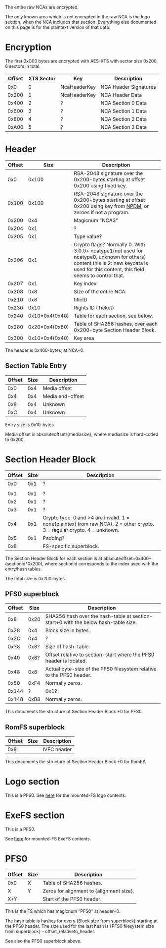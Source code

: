 The entire raw NCAs are encrypted.

The only known area which is not encrypted in the raw NCA is the logo
section, when the NCA includes that section. Everything else documented
on this page is for the plaintext version of that data.

# Encryption

The first 0xC00 bytes are encrypted with AES-XTS with sector size 0x200,
6 sectors in total.

| Offset | XTS Sector | Key          | Description           |
| ------ | ---------- | ------------ | --------------------- |
| 0x0    | 0          | NcaHeaderKey | NCA Header Signatures |
| 0x200  | 1          | NcaHeaderKey | NCA Header Data       |
| 0x400  | 2          | ?            | NCA Section 0 Data    |
| 0x600  | 3          | ?            | NCA Section 1 Data    |
| 0x800  | 4          | ?            | NCA Section 2 Data    |
| 0xA00  | 5          | ?            | NCA Section 3 Data    |

# Header

| Offset | Size            | Description                                                                                                                                                                                                 |
| ------ | --------------- | ----------------------------------------------------------------------------------------------------------------------------------------------------------------------------------------------------------- |
| 0x0    | 0x100           | RSA-2048 signature over the 0x200-bytes starting at offset 0x200 using fixed key.                                                                                                                           |
| 0x100  | 0x100           | RSA-2048 signature over the 0x200-bytes starting at offset 0x200 using key from [NPDM](NPDM.md "wikilink"), or zeroes if not a program.                                                                     |
| 0x200  | 0x4             | Magicnum "NCA3"                                                                                                                                                                                             |
| 0x204  | 0x1             | ?                                                                                                                                                                                                           |
| 0x205  | 0x1             | Type value?                                                                                                                                                                                                 |
| 0x206  | 0x1             | Crypto flags? Normally 0. With [3.0.0](3.0.0.md "wikilink")+ ncatype1(not used for ncatype0, unknown for others) content this is 2: new keydata is used for this content, this field seems to control that. |
| 0x207  | 0x1             | Key index                                                                                                                                                                                                   |
| 0x208  | 0x8             | Size of the entire NCA.                                                                                                                                                                                     |
| 0x210  | 0x8             | titleID                                                                                                                                                                                                     |
| 0x230  | 0x10            | Rights ID ([Ticket](Ticket.md "wikilink"))                                                                                                                                                                  |
| 0x240  | 0x10\*0x4(0x40) | Table for each section, see below.                                                                                                                                                                          |
| 0x280  | 0x20\*0x4(0x80) | Table of SHA256 hashes, over each 0x200-byte Section Header Block.                                                                                                                                          |
| 0x300  | 0x10\*0x4(0x40) | Key area                                                                                                                                                                                                    |

The header is 0x400-bytes, at NCA+0.

## Section Table Entry

| Offset | Size | Description      |
| ------ | ---- | ---------------- |
| 0x0    | 0x4  | Media offset     |
| 0x4    | 0x4  | Media end-offset |
| 0x8    | 0x4  | Unknown          |
| 0xC    | 0x4  | Unknown          |

Entry size is 0x10-bytes.

Media offset is absoluteoffset/{mediasize}, where mediasize is
hard-coded to
0x200.

# Section Header Block

| Offset | Size | Description                                                                                                              |
| ------ | ---- | ------------------------------------------------------------------------------------------------------------------------ |
| 0x0    | 0x1  | ?                                                                                                                        |
|        |      |                                                                                                                          |
| 0x1    | 0x1  | ?                                                                                                                        |
| 0x2    | 0x1  | ?                                                                                                                        |
| 0x3    | 0x1  | ?                                                                                                                        |
| 0x4    | 0x1  | Crypto type. 0 and \>4 are invalid. 1 = none(plaintext from raw NCA). 2 = other crypto. 3 = regular crypto. 4 = unknown. |
| 0x5    | 0x1  | Padding?                                                                                                                 |
| 0x8    |      | FS-specific superblock.                                                                                                  |

The Section Header Block for each section is at
absoluteoffset+0x400+(sectionid\*0x200), where sectionid corresponds to
the index used with the entry/hash tables.

The total size is
0x200-bytes.

## PFS0 superblock

| Offset | Size | Description                                                                        |
| ------ | ---- | ---------------------------------------------------------------------------------- |
| 0x8    | 0x20 | SHA256 hash over the hash-table at section-start+0 with the below hash-table size. |
| 0x28   | 0x4  | Block size in bytes.                                                               |
| 0x2C   | 0x4  | ?                                                                                  |
| 0x38   | 0x8? | Size of hash-table.                                                                |
| 0x40   | 0x8? | Offset relative to section-start where the PFS0 header is located.                 |
| 0x48   | 0x8  | Actual byte-size of the PFS0 filesystem relative to the PFS0 header.               |
| 0x50   | 0xF4 | Normally zeros.                                                                    |
| 0x144  | ?    | 0x1?                                                                               |
| 0x148  | 0xB8 | Normally zeros.                                                                    |

This documents the structure of Section Header Block +0 for PFS0.

## RomFS superblock

| Offset | Size | Description |
| ------ | ---- | ----------- |
| 0x8    |      | IVFC header |

This documents the structure of Section Header Block +0 for RomFS.

# Logo section

This is a PFS0. See [here](NCA%20Content%20FS.md "wikilink") for the
mounted-FS logo contents.

# ExeFS section

This is a PFS0.

See [here](ExeFS.md "wikilink") for mounted-FS ExeFS contents.

# PFS0

| Offset | Size | Description                              |
| ------ | ---- | ---------------------------------------- |
| 0x0    | X    | Table of SHA256 hashes.                  |
| X      | Y    | Zeros for alignment to {alignment size}. |
| X+Y    |      | Start of the PFS0 header.                |

This is the FS which has magicnum "PFS0" at header+0.

The hash table is hashes for every {Block size from superblock} starting
at the PFS0 header. The size used for the last hash is {PFS0 filesystem
size from superblock} - offset\_relativeto\_header.

See also the PFS0 superblock above.
